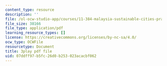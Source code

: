 ```yaml
---
content_type: resource
description: ''
file: /ol-ocw-studio-app/courses/11-384-malaysia-sustainable-cities-practicum-spring-2018/07ddff97b5fc26d0b253023acacbf062_b-PoEwPoRe8.pdf
file_size: 38166
file_type: application/pdf
learning_resource_types: []
license: https://creativecommons.org/licenses/by-nc-sa/4.0/
ocw_type: OCWFile
resourcetype: Document
title: 3play pdf file
uid: 07ddff97-b5fc-26d0-b253-023acacbf062
---
```

